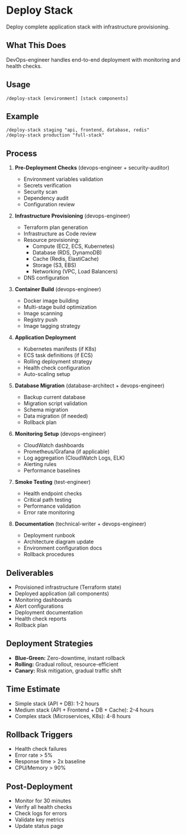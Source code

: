 # Deploy Stack

Deploy complete application stack with infrastructure provisioning.

## What This Does

DevOps-engineer handles end-to-end deployment with monitoring and health checks.

## Usage

```
/deploy-stack [environment] [stack components]
```

## Example

```
/deploy-stack staging "api, frontend, database, redis"
/deploy-stack production "full-stack"
```

## Process

1. **Pre-Deployment Checks** (devops-engineer + security-auditor)
   - Environment variables validation
   - Secrets verification
   - Security scan
   - Dependency audit
   - Configuration review

2. **Infrastructure Provisioning** (devops-engineer)
   - Terraform plan generation
   - Infrastructure as Code review
   - Resource provisioning:
     - Compute (EC2, ECS, Kubernetes)
     - Database (RDS, DynamoDB)
     - Cache (Redis, ElastiCache)
     - Storage (S3, EBS)
     - Networking (VPC, Load Balancers)
   - DNS configuration

3. **Container Build** (devops-engineer)
   - Docker image building
   - Multi-stage build optimization
   - Image scanning
   - Registry push
   - Image tagging strategy

4. **Application Deployment**
   - Kubernetes manifests (if K8s)
   - ECS task definitions (if ECS)
   - Rolling deployment strategy
   - Health check configuration
   - Auto-scaling setup

5. **Database Migration** (database-architect + devops-engineer)
   - Backup current database
   - Migration script validation
   - Schema migration
   - Data migration (if needed)
   - Rollback plan

6. **Monitoring Setup** (devops-engineer)
   - CloudWatch dashboards
   - Prometheus/Grafana (if applicable)
   - Log aggregation (CloudWatch Logs, ELK)
   - Alerting rules
   - Performance baselines

7. **Smoke Testing** (test-engineer)
   - Health endpoint checks
   - Critical path testing
   - Performance validation
   - Error rate monitoring

8. **Documentation** (technical-writer + devops-engineer)
   - Deployment runbook
   - Architecture diagram update
   - Environment configuration docs
   - Rollback procedures

## Deliverables

- Provisioned infrastructure (Terraform state)
- Deployed application (all components)
- Monitoring dashboards
- Alert configurations
- Deployment documentation
- Health check reports
- Rollback plan

## Deployment Strategies

- **Blue-Green:** Zero-downtime, instant rollback
- **Rolling:** Gradual rollout, resource-efficient
- **Canary:** Risk mitigation, gradual traffic shift

## Time Estimate

- Simple stack (API + DB): 1-2 hours
- Medium stack (API + Frontend + DB + Cache): 2-4 hours
- Complex stack (Microservices, K8s): 4-8 hours

## Rollback Triggers

- Health check failures
- Error rate > 5%
- Response time > 2x baseline
- CPU/Memory > 90%

## Post-Deployment

- Monitor for 30 minutes
- Verify all health checks
- Check logs for errors
- Validate key metrics
- Update status page
